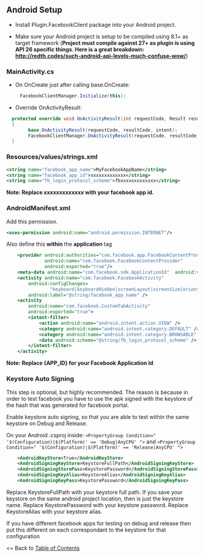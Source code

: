## Android Setup

* Install Plugin.FacebookClient package into your Android project.

- Make sure your Android project is setup to be compiled using 8.1+ as target framework (**Project must compile against 27+ as plugin is using API 26 specific things. Here is a great breakdown: http://redth.codes/such-android-api-levels-much-confuse-wow/**)

### MainActivity.cs

- On OnCreate just after calling base.OnCreate:
```cs
     FacebookClientManager.Initialize(this);
```

- Override OnActivityResult:
```cs
  protected override void OnActivityResult(int requestCode, Result resultCode, Intent intent)
  {
		base.OnActivityResult(requestCode, resultCode, intent);
		FacebookClientManager.OnActivityResult(requestCode, resultCode, intent);
  }
```

### Resources/values/strings.xml

```xml
<string name="facebook_app_name">MyFacebookAppName</string>
<string name="facebook_app_id">xxxxxxxxxxxxx</string>
<string name="fb_login_protocol_scheme">fbxxxxxxxxxxxxx</string>
```
**Note: Replace *xxxxxxxxxxxxx* with your facebook app id.**

### AndroidManifest.xml

Add this permission.

```xml
<uses-permission android:name="android.permission.INTERNET"/>
```

Also define this **within** the **application** tag

```xml
	<provider android:authorities="com.facebook.app.FacebookContentProvider{APP_ID}"
			  android:name="com.facebook.FacebookContentProvider"
			  android:exported="true"/>
    <meta-data android:name="com.facebook.sdk.ApplicationId"  android:value="@string/facebook_app_id"/>
    <activity android:name="com.facebook.FacebookActivity"
        android:configChanges=
                "keyboard|keyboardHidden|screenLayout|screenSize|orientation"
        android:label="@string/facebook_app_name" />
    <activity
        android:name="com.facebook.CustomTabActivity"
        android:exported="true">
        <intent-filter>
            <action android:name="android.intent.action.VIEW" />
            <category android:name="android.intent.category.DEFAULT" />
            <category android:name="android.intent.category.BROWSABLE" />
            <data android:scheme="@string/fb_login_protocol_scheme" />
        </intent-filter>
    </activity>
```

**Note: Replace {APP_ID} for your Facebook Application Id**

### Keystore Auto Signing

This step is optional, but highly recommended. The reason is because in order to test facebook you have to use the apk signed with the keystore of the hash that was generated for facebook portal.

Enable keystore auto signing, so that you are able to test within the same keystore on Debug and Release.

On your Android .csproj inside:
```<PropertyGroup Condition=" '$(Configuration)|$(Platform)' == 'Debug|AnyCPU' ">``` and ```<PropertyGroup Condition=" '$(Configuration)|$(Platform)' == 'Release|AnyCPU' ">```

```xml
    <AndroidKeyStore>True</AndroidKeyStore>
    <AndroidSigningKeyStore>KeystoreFullPath</AndroidSigningKeyStore>
    <AndroidSigningStorePass>KeystorePassword</AndroidSigningStorePass>
    <AndroidSigningKeyAlias>KeystoreAlias</AndroidSigningKeyAlias>
    <AndroidSigningKeyPass>KeystorePassword</AndroidSigningKeyPass>
```

Replace KeystoreFullPath with your keystore full path. If you save your keystore on the same android project location, then is just the keystore name.
Replace KeystorePassword with your keystore password.
Replace KeystoreAlias with your keystore alias.

If you have different facebook apps for testing on debug and release then put this different on each correspondant to the keystore for that configuration


<= Back to [Table of Contents](../README.md)
